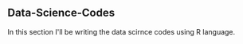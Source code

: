 ## Data-Science-Codes ##   
In this section I'll be writing the data scirnce codes using R language.                   
  
